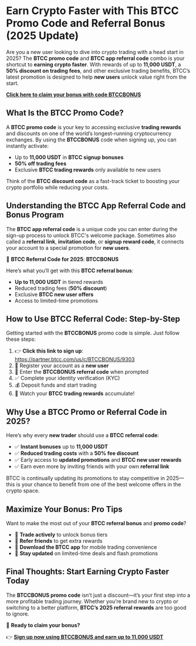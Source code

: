 <h1>Earn Crypto Faster with This BTCC Promo Code and Referral Bonus (2025 Update)</h1>
<p>Are you a new user looking to dive into crypto trading with a head start in 2025? The <strong>BTCC promo code</strong> and <strong>BTCC app referral code</strong> combo is your shortcut to <strong>earning crypto faster</strong>. With rewards of up to <strong>11,000 USDT</strong>, a <strong>50% discount on trading fees</strong>, and other exclusive trading benefits, BTCC’s latest promotion is designed to help <strong>new users</strong> unlock value right from the start.</p>
<p><a href="https://partner.btcc.com/us/c/BTCCBONUS/9303" target="_blank"><strong>Click here to claim your bonus with code BTCCBONUS</strong></a></p>
<img src="https://images.mirror-media.xyz/publication-images/bmYz_xYU4kHLnV7ZYCPcQ.png?height=960&amp;width=1920" decoding="async" data-nimg="fill" class="css-xah9so" style="position:absolute;top:0;left:0;bottom:0;right:0;box-sizing:border-box;padding:0;border:none;margin:auto;display:block;width:0;height:0;min-width:100%;max-width:100%;min-height:100%;max-height:100%">
<h2>What Is the BTCC Promo Code?</h2>
<p>A <strong>BTCC promo code</strong> is your key to accessing exclusive <strong>trading rewards</strong> and discounts on one of the world’s longest-running cryptocurrency exchanges. By using the <strong>BTCCBONUS</strong> code when signing up, you can instantly activate:</p>
<ul>
<li>Up to <strong>11,000 USDT</strong> in <strong>BTCC signup bonuses</strong></li>
<li><strong>50% off trading fees</strong></li>
<li>Exclusive <strong>BTCC trading rewards</strong> only available to new users</li>
</ul>
<p>Think of the <strong>BTCC discount code</strong> as a fast-track ticket to boosting your crypto portfolio while reducing your costs.</p>

<h2>Understanding the BTCC App Referral Code and Bonus Program</h2>
<p>The <strong>BTCC app referral code</strong> is a unique code you can enter during the sign-up process to unlock BTCC's welcome package. Sometimes also called a <strong>referral link</strong>, <strong>invitation code</strong>, or <strong>signup reward code</strong>, it connects your account to a special promotion for <strong>new users</strong>.</p>
<p>🔑 <strong>BTCC Referral Code for 2025</strong>: <strong>BTCCBONUS</strong></p>
<p>Here’s what you’ll get with this <strong>BTCC referral bonus</strong>:</p>
<ul>
<li><strong>Up to 11,000 USDT</strong> in tiered rewards</li>
<li>Reduced trading fees (<strong>50% discount</strong>)</li>
<li>Exclusive <strong>BTCC new user offers</strong></li>
<li>Access to limited-time promotions</li>
</ul>

<h2>How to Use BTCC Referral Code: Step-by-Step</h2>
<p>Getting started with the <strong>BTCCBONUS</strong> promo code is simple. Just follow these steps:</p>
<ol>
<li>👉 <strong>Click this link to sign up</strong>: <a href="https://partner.btcc.com/us/c/BTCCBONUS/9303" target="_blank">https://partner.btcc.com/us/c/BTCCBONUS/9303</a></li>
<li>📝 Register your account as a <strong>new user</strong></li>
<li>🔐 Enter the <strong>BTCCBONUS referral code</strong> when prompted</li>
<li>✅ Complete your identity verification (KYC)</li>
<li>💰 Deposit funds and start trading</li>
<li>🎁 Watch your <strong>BTCC trading rewards</strong> accumulate!</li>
</ol>

<h2>Why Use a BTCC Promo or Referral Code in 2025?</h2>
<p>Here’s why every <strong>new trader</strong> should use a <strong>BTCC referral code</strong>:</p>
<ul>
<li>✅ <strong>Instant bonuses</strong> up to <strong>11,000 USDT</strong></li>
<li>✅ <strong>Reduced trading costs</strong> with a <strong>50% fee discount</strong></li>
<li>✅ Early access to <strong>updated promotions</strong> and <strong>BTCC new user rewards</strong></li>
<li>✅ Earn even more by inviting friends with your own <strong>referral link</strong></li>
</ul>
<p>BTCC is continually updating its promotions to stay competitive in 2025—this is your chance to benefit from one of the best welcome offers in the crypto space.</p>

<h2>Maximize Your Bonus: Pro Tips</h2>
<p>Want to make the most out of your <strong>BTCC referral bonus</strong> and <strong>promo code</strong>?</p>
<ul>
<li>🚀 <strong>Trade actively</strong> to unlock bonus tiers</li>
<li>👥 <strong>Refer friends</strong> to get extra rewards</li>
<li>📱 <strong>Download the BTCC app</strong> for mobile trading convenience</li>
<li>🔔 <strong>Stay updated</strong> on limited-time deals and flash promotions</li>
</ul>

<h2>Final Thoughts: Start Earning Crypto Faster Today</h2>
<p>The <strong>BTCCBONUS promo code</strong> isn’t just a discount—it’s your first step into a more profitable trading journey. Whether you’re brand new to crypto or switching to a better platform, <strong>BTCC’s 2025 referral rewards</strong> are too good to ignore.</p>
<p>🎉 <strong>Ready to claim your bonus?</strong></p>
<p>👉 <a href="https://partner.btcc.com/us/c/BTCCBONUS/9303" target="_blank"><strong>Sign up now using BTCCBONUS and earn up to 11,000 USDT</strong></a></p>
